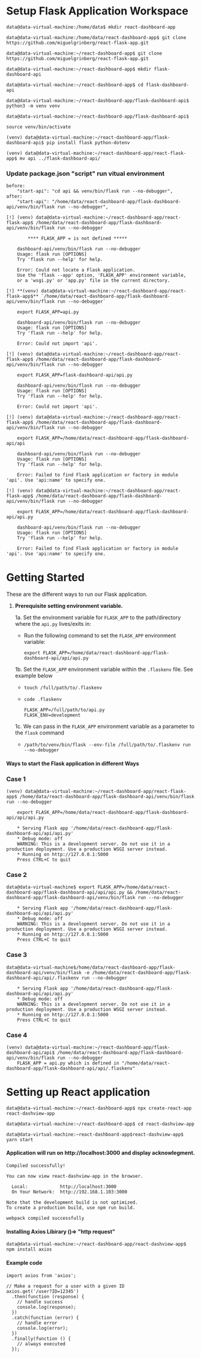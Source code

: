 # Setup Flask Application Workspace

```shell
data@data-virtual-machine:/home/data$ mkdir react-dashboard-app

data@data-virtual-machine:/home/data/react-dashboard-app$ git clone https://github.com/miguelgrinberg/react-flask-app.git

data@data-virtual-machine:~/react-dashboard-app$ git clone https://github.com/miguelgrinberg/react-flask-app.git

data@data-virtual-machine:~/react-dashboard-app$ mkdir flask-dashboard-api

data@data-virtual-machine:~/react-dashboard-app$ cd flask-dashboard-api

data@data-virtual-machine:~/react-dashboard-app/flask-dashboard-api$ python3 -m venv venv

data@data-virtual-machine:~/react-dashboard-app/flask-dashboard-api$ 

source venv/bin/activate

(venv) data@data-virtual-machine:~/react-dashboard-app/flask-dashboard-api$ pip install flask python-dotenv

(venv) data@data-virtual-machine:~/react-dashboard-app/react-flask-app$ mv api ../flask-dashboard-api/
```

### Update package.json "script" run vitual environment
    before:    
        "start-api": "cd api && venv/bin/flask run --no-debugger",
    after:
        "start-api": "/home/data/react-dashboard-app/flask-dashboard-api/venv/bin/flask run --no-debugger",

```shell
[!] (venv) data@data-virtual-machine:~/react-dashboard-app/react-flask-app$ /home/data/react-dashboard-app/flask-dashboard-api/venv/bin/flask run --no-debugger
        
        **** FLASK_APP = is not defined *****

    dashboard-api/venv/bin/flask run --no-debugger
    Usage: flask run [OPTIONS]
    Try 'flask run --help' for help.

    Error: Could not locate a Flask application. 
    Use the 'flask --app' option, 'FLASK_APP' environment variable, 
    or a 'wsgi.py' or 'app.py' file in the current directory.
```

```shell
[!] **(venv) data@data-virtual-machine:~/react-dashboard-app/react-flask-app$** `/home/data/react-dashboard-app/flask-dashboard-api/venv/bin/flask run --no-debugger`
    
    export FLASK_APP=api.py

    dashboard-api/venv/bin/flask run --no-debugger
    Usage: flask run [OPTIONS]
    Try 'flask run --help' for help.

    Error: Could not import 'api'.
```

```shell
[!] (venv) data@data-virtual-machine:~/react-dashboard-app/react-flask-app$ /home/data/react-dashboard-app/flask-dashboard-api/venv/bin/flask run --no-debugger

    export FLASK_APP=flask-dashboard-api/api.py

    dashboard-api/venv/bin/flask run --no-debugger
    Usage: flask run [OPTIONS]
    Try 'flask run --help' for help.

    Error: Could not import 'api'.
```

```shell
[!] (venv) data@data-virtual-machine:~/react-dashboard-app/react-flask-app$ /home/data/react-dashboard-app/flask-dashboard-api/venv/bin/flask run --no-debugger

    export FLASK_APP=/home/data/react-dashboard-app/flask-dashboard-api/api
    
    dashboard-api/venv/bin/flask run --no-debugger
    Usage: flask run [OPTIONS]
    Try 'flask run --help' for help.

    Error: Failed to find Flask application or factory in module 'api'. Use 'api:name' to specify one.
```

```shell
[!] (venv) data@data-virtual-machine:~/react-dashboard-app/react-flask-app$ /home/data/react-dashboard-app/flask-dashboard-api/venv/bin/flask run --no-debugger

    export FLASK_APP=/home/data/react-dashboard-app/flask-dashboard-api/api.py

    dashboard-api/venv/bin/flask run --no-debugger
    Usage: flask run [OPTIONS]
    Try 'flask run --help' for help.

    Error: Failed to find Flask application or factory in module 'api'. Use 'api:name' to specify one.
```

# Getting Started
These are the different ways to run our Flask application.
1. **Prerequisite setting environment variable.**

    1a. Set the environment variable for `FLASK_APP` to the path/directory where the `api.py` lives/exits in:

    * Run the following command to set the `FLASK_APP` environment variable:

        ```shell
        export FLASK_APP=/home/data/react-dashboard-app/flask-dashboard-api/api/api.py
        ```

    1b. Set the `FLASK_APP` environment variable within the `.flaskenv` file. See example below

    * `touch /full/path/to/.flaskenv`
        
    * `code .flaskenv`
        ```shell
        FLASK_APP=/full/path/to/api.py
        FLASK_ENV=development
        ```
    1c. We can pass in the `FLASK_APP` environment variable as a parameter to the `flask` command

    * `/path/to/venv/bin/flask --env-file /full/path/to/.flaskenv run --no-debugger`

#### Ways to start the Flask application in different Ways
### Case 1
```shell
(venv) data@data-virtual-machine:~/react-dashboard-app/react-flask-app$ /home/data/react-dashboard-app/flask-dashboard-api/venv/bin/flask run --no-debugger

    export FLASK_APP=/home/data/react-dashboard-app/flask-dashboard-api/api/api.py

    * Serving Flask app '/home/data/react-dashboard-app/flask-dashboard-api/api/api.py'
    * Debug mode: off
    WARNING: This is a development server. Do not use it in a production deployment. Use a production WSGI server instead.
    * Running on http://127.0.0.1:5000
    Press CTRL+C to quit
```

### Case 2
```shell
data@data-virtual-machine$ export FLASK_APP=/home/data/react-dashboard-app/flask-dashboard-api/api/api.py && /home/data/react-dashboard-app/flask-dashboard-api/venv/bin/flask run --no-debugger
    
    * Serving Flask app '/home/data/react-dashboard-app/flask-dashboard-api/api/api.py'
    * Debug mode: off
    WARNING: This is a development server. Do not use it in a production deployment. Use a production WSGI server instead.
    * Running on http://127.0.0.1:5000
    Press CTRL+C to quit
```

### Case 3
```shell
data@data-virtual-machine$/home/data/react-dashboard-app/flask-dashboard-api/venv/bin/flask -e /home/data/react-dashboard-app/flask-dashboard-api/api/.flaskenv run --no-debugger

    * Serving Flask app '/home/data/react-dashboard-app/flask-dashboard-api/api/api.py'
    * Debug mode: off
    WARNING: This is a development server. Do not use it in a production deployment. Use a production WSGI server instead.
    * Running on http://127.0.0.1:5000
    Press CTRL+C to quit
```

### Case 4
```shell
(venv) data@data-virtual-machine:~/react-dashboard-app/flask-dashboard-api/api$ /home/data/react-dashboard-app/flask-dashboard-api/venv/bin/flask run --no-debugger
    FLASK_APP = api.py which is defined in "/home/data/react-dashboard-app/flask-dashboard-api/api/.flaskenv"
```



# Setting up React application

```shell
data@data-virtual-machine:~/react-dashboard-app$ npx create-react-app react-dashview-app

data@data-virtual-machine:~/react-dashboard-app$ cd react-dashview-app

data@data-virtual-machine:~react-dashboard-app$react-dashview-app$ yarn start
```

#### Application will run on http://localhost:3000 and display acknowlegment.
```shell
Compiled successfully!

You can now view react-dashview-app in the browser.

  Local:            http://localhost:3000
  On Your Network:  http://192.168.1.103:3000

Note that the development build is not optimized.
To create a production build, use npm run build.

webpack compiled successfully

```

#### Installing Axios Libirary ()=> "http request" 
```shell
data@data-virtual-machine:~/react-dashboard-app/react-dashview-app$ npm install axios
```
#### Example code
```shell
import axios from 'axios';

// Make a request for a user with a given ID
axios.get('/user?ID=12345')
  .then(function (response) {
    // handle success
    console.log(response);
  })
  .catch(function (error) {
    // handle error
    console.log(error);
  })
  .finally(function () {
    // always executed
  });
```